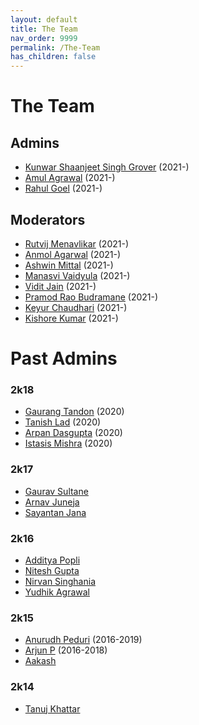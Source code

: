```yaml
---
layout: default
title: The Team
nav_order: 9999
permalink: /The-Team
has_children: false
---
```


# The Team

## Admins

- [Kunwar Shaanjeet Singh Grover](https://groverkss.github.io/) (2021-)
- [Amul Agrawal](https://github.com/amul-agrawal) (2021-)
- [Rahul Goel](https://rahul-goel.github.io/) (2021-)

## Moderators

- [Rutvij Menavlikar](https://github.com/Rutvij-1) (2021-)
- [Anmol Agarwal](https://github.com/anmolagarwal999) (2021-)
- [Ashwin Mittal]() (2021-)
- [Manasvi Vaidyula]() (2021-)
- [Vidit Jain](https://github.com/Vidit-Jain) (2021-)
- [Pramod Rao Budramane](https://github.com/PramodRaoB) (2021-)
- [Keyur Chaudhari]() (2021-)
- [Kishore Kumar](https://github.com/akcube) (2021-)

# Past Admins

### 2k18
- [Gaurang Tandon](https://github.com/GaurangTandon) (2020)
- [Tanish Lad](https://www.linkedin.com/in/tanish-lad/) (2020)
- [Arpan Dasgupta](https://arpan-dasgupta.github.io/) (2020)
- [Istasis Mishra](https://researchweb.iiit.ac.in/~istasis.mishra/) (2020)

### 2k17
- [Gaurav Sultane]()
- [Arnav Juneja]()
- [Sayantan Jana]()

### 2k16
- [Additya Popli]()
- [Nitesh Gupta]()
- [Nirvan Singhania]()
- [Yudhik Agrawal]()

### 2k15
- [Anurudh Peduri](https://anurudhp.github.io/) (2016-2019)
- [Arjun P](https://github.com/Superty) (2016-2018)
- [Aakash]()

### 2k14
- [Tanuj Khattar]()